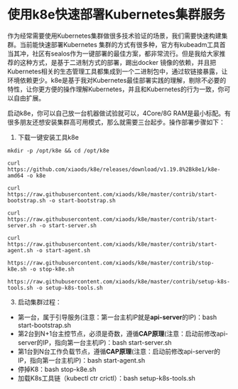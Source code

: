 # 使用k8e快速部署Kubernetes集群服务
作为经常需要使用Kubernetes集群做很多技术验证的场景，我们需要快速构建集群。当前能快速部署Kubernetes 集群的方式有很多种，官方有kubeadm工具首当其冲，社区有sealos作为一键部署的最佳方案，都非常流行。但是我给大家推荐的这种方式，是基于二进制方式的部署，踢出docker 镜像的依赖，并且把Kubernetes相关的生态管理工具都集成到一个二进制包中，通过软链接暴露，让环境依赖更少。k8e是基于我对Kubernetes最佳部署实践的理解，剔除不必要的特性，让你更方便的操作理解Kubernetes，并且和Kubernetes的行为一致，你可以自由扩展。

启动k8e，你可以自己放一台机器做试验就可以，4Core/8G RAM是最小标配。有很多朋友还想安装集群高可用模式，那么就需要三台起步。操作部署步骤如下：

1. 下载一键安装工具k8e
```
mkdir -p /opt/k8e && cd /opt/k8e

curl https://github.com/xiaods/k8e/releases/download/v1.19.8%2Bk8e1/k8e-amd64 -o k8e

curl https://raw.githubusercontent.com/xiaods/k8e/master/contrib/start-bootstrap.sh -o start-bootstrap.sh

curl https://raw.githubusercontent.com/xiaods/k8e/master/contrib/start-server.sh -o start-server.sh

curl https://raw.githubusercontent.com/xiaods/k8e/master/contrib/start-agent.sh -o start-agent.sh

https://raw.githubusercontent.com/xiaods/k8e/master/contrib/stop-k8e.sh -o stop-k8e.sh

https://raw.githubusercontent.com/xiaods/k8e/master/contrib/setup-k8s-tools.sh -o setup-k8s-tools.sh
```
3. 启动集群过程：
* 第一台，属于引导服务(注意：第一台主机IP就是**api-server**的IP)：bash start-bootstrap.sh
* 第2台到N+1台主控节点，必须是奇数，遵循**CAP原理**(注意：启动前修改api-server的IP，指向第一台主机IP)：bash start-server.sh
* 第1台到N台工作负载节点，遵循**CAP原理**(注意：启动前修改api-server的IP，指向第一台主机IP)：bash start-agent.sh
* 停掉K8：bash stop-k8e.sh
* 加载K8s工具链（kubectl ctr crictl）：bash setup-k8s-tools.sh



